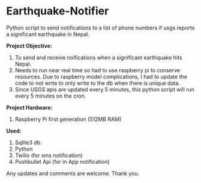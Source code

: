 # Earthquake-Notifier
Python script to send notifications to a list of phone numbers if usgs reports a significant earthquake in Nepal.

<b>Project Objective:</b><br />
1. To send and receive noifications when a significant earthquake hits Nepal.<br />
2. Needs to run near real time so had to use raspberry pi to conserve resources. Due to raspberry model complications, I had to update the code to not write to only write to the db when there is unique data. <br />
3. Since USGS apis are updated every 5 minutes, this python script will run every 5 minutes on the cron. <br />

<b>Project Hardware:</b><br />
1. Raspberry Pi first generation (512MB RAM)

<b>Used:</b><br />
1. Sqlite3 db. <br />
2. Python <br />
3. Twilio (for sms notification) <br />
4. Pushbullet Api (for in App notification) <br />


Any updates and comments are welcome. Thank you. 
